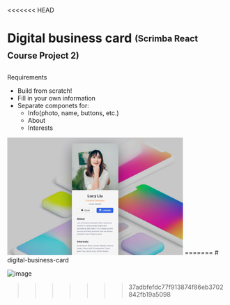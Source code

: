 <<<<<<< HEAD
# Digital business card <sub><sup>(Scrimba React Course Project 2)</sup></sub>

 Requirements
- Build from scratch!
- Fill in your own information
- Separate componets for:
    - Info(photo, name, buttons, etc.)
    - About
    - Interests

<img src="src/images/project-thumbnail.png" width="80%"/>
=======
# digital-business-card
 
![image](https://github.com/alishabhale/digital-business-card/assets/44771856/d1d0ada3-c018-4b63-a5fb-61f78034720b)
>>>>>>> 37adbfefdc77f913874f86eb3702842fb19a5098
